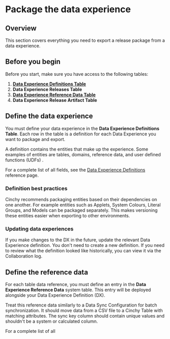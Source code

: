 # Package the data experience

## Overview

This section covers everything you need to export a release package from a data experience.

## Before you begin

Before you start, make sure you have access to the following tables:

1. [**Data Experience Definitions Table**](/guides-for-using-cinchy/builder-guides/cinchydxd-utility/References/data-experience-definitions.md)
1. **Data Experience Releases Table** 
1. [**Data Experience Reference Data Table**](/guides-for-using-cinchy/builder-guides/cinchydxd-utility/References/data-experience-reference.md)
1. **Data Experience Release Artifact Table**

## Define the data experience

You must define your data experience in the **Data Experience Definitions Table**. Each row in the table is a definition for each Data Experience you want to package and export. 

A definition contains the entities that make up the experience. Some examples of entities are tables, domains, reference data, and user defined functions (UDFs) . 

For a complete list of all fields, see the [Data Experience Definitions](../cinchydxd-utility/References/data-experience-definitions.md) reference page.


### Definition best practices

Cinchy recommends packaging entities based on their dependencies on one another. For example entities such as Applets, System Colours, Literal Groups, and Models can be packaged separately. This makes versioning these entities easier when exporting to other environments.

### Updating data experiences

If you make changes to the DX in the future, update the relevant Data Experience definition. You don't need to create a new definition. If you need to review what the definition looked like historically, you can view it via the Collaboration log.


## Define the reference data

For each table data reference, you must define an entry in the **Data Experience Reference Data** system table. This entry will be deployed alongside your Data Experience Definition (DX).

Treat this reference data similarly to a Data Sync Configuration for batch synchronization. It should move data from a CSV file to a Cinchy Table with matching attributes. The sync key column should contain unique values and shouldn't be a system or calculated column.

For a complete list of all 